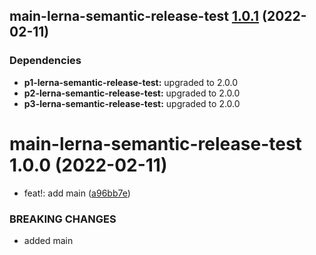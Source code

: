 ## main-lerna-semantic-release-test [1.0.1](https://github.com/QuinnLee/lerna/compare/main-lerna-semantic-release-test@1.0.0...main-lerna-semantic-release-test@1.0.1) (2022-02-11)





### Dependencies

* **p1-lerna-semantic-release-test:** upgraded to 2.0.0
* **p2-lerna-semantic-release-test:** upgraded to 2.0.0
* **p3-lerna-semantic-release-test:** upgraded to 2.0.0

# main-lerna-semantic-release-test 1.0.0 (2022-02-11)


* feat!: add main ([a96bb7e](https://github.com/QuinnLee/lerna/commit/a96bb7e109be84f2f032421f4dad6071d8cb8a82))


### BREAKING CHANGES

* added main

